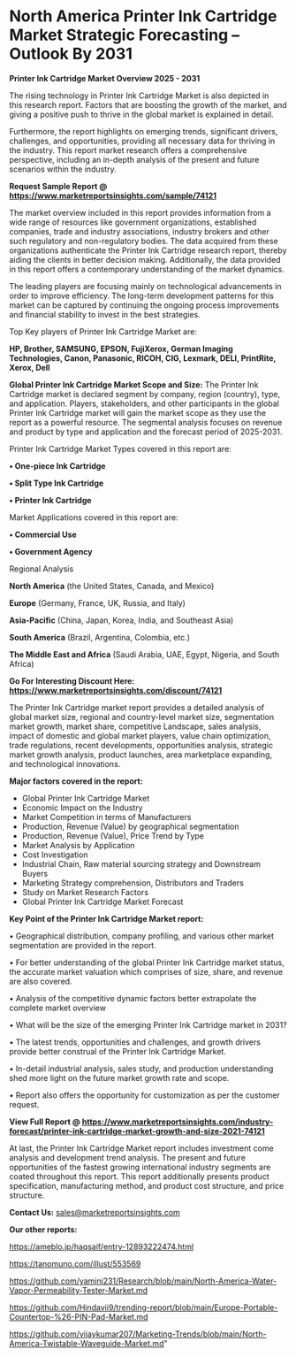 # North America Printer Ink Cartridge Market Strategic Forecasting – Outlook By 2031

<Strong> Printer Ink Cartridge Market Overview 2025 - 2031</strong>

The rising technology in Printer Ink Cartridge Market is also depicted in this research report. Factors that are boosting the growth of the market, and giving a positive push to thrive in the global market is explained in detail.

Furthermore, the report highlights on emerging trends, significant drivers, challenges, and opportunities, providing all necessary data for thriving in the industry. This report market research offers a comprehensive perspective, including an in-depth analysis of the present and future scenarios within the industry.

<strong>Request Sample Report @ <a href=https://www.marketreportsinsights.com/sample/74121>https://www.marketreportsinsights.com/sample/74121</a></strong>

The market overview included in this report provides information from a wide range of resources like government organizations, established companies, trade and industry associations, industry brokers and other such regulatory and non-regulatory bodies. The data acquired from these organizations authenticate the Printer Ink Cartridge research report, thereby aiding the clients in better decision making. Additionally, the data provided in this report offers a contemporary understanding of the market dynamics.

The leading players are focusing mainly on technological advancements in order to improve efficiency. The long-term development patterns for this market can be captured by continuing the ongoing process improvements and financial stability to invest in the best strategies.

Top Key players of Printer Ink Cartridge Market are:

<strong>HP, Brother, SAMSUNG, EPSON, FujiXerox, German Imaging Technologies, Canon, Panasonic, RICOH, CIG, Lexmark, DELI, PrintRite, Xerox, Dell</strong>

<strong><b>Global Printer Ink Cartridge Market Scope and Size:</b></strong>
The Printer Ink Cartridge market is declared segment by company, region (country), type, and application. Players, stakeholders, and other participants in the global Printer Ink Cartridge market will gain the market scope as they use the report as a powerful resource. The segmental analysis focuses on revenue and product by type and application and the forecast period of 2025-2031.

Printer Ink Cartridge Market Types covered in this report are:

<strong>• One-piece Ink Cartridge

• Split Type Ink Cartridge

• Printer Ink Cartridge</strong>

Market Applications covered in this report are:

<strong>• Commercial Use

• Government Agency</strong> 

Regional Analysis

<strong>North America</strong> (the United States, Canada, and Mexico)

<strong>Europe</strong> (Germany, France, UK, Russia, and Italy)

<strong>Asia-Pacific</strong> (China, Japan, Korea, India, and Southeast Asia)

<strong>South America</strong> (Brazil, Argentina, Colombia, etc.)

<strong>The Middle East and Africa</strong> (Saudi Arabia, UAE, Egypt, Nigeria, and South Africa)

<strong>Go For Interesting Discount Here: <a href=https://www.marketreportsinsights.com/discount/74121>https://www.marketreportsinsights.com/discount/74121</a></strong>

The Printer Ink Cartridge market report provides a detailed analysis of global market size, regional and country-level market size, segmentation market growth, market share, competitive Landscape, sales analysis, impact of domestic and global market players, value chain optimization, trade regulations, recent developments, opportunities analysis, strategic market growth analysis, product launches, area marketplace expanding, and technological innovations.

<strong><b>Major factors covered in the report:</b></strong>
<ul>
  <li>Global Printer Ink Cartridge Market </li>
  <li>Economic Impact on the Industry</li>
  <li>Market Competition in terms of Manufacturers</li>
  <li>Production, Revenue (Value) by geographical segmentation</li>
  <li>Production, Revenue (Value), Price Trend by Type</li>
  <li>Market Analysis by Application</li>
  <li>Cost Investigation</li>
  <li>Industrial Chain, Raw material sourcing strategy and Downstream Buyers</li>
  <li>Marketing Strategy comprehension, Distributors and Traders</li>
  <li>Study on Market Research Factors</li>
  <li>Global Printer Ink Cartridge Market Forecast</li>
</ul>

<strong><b>Key Point of the Printer Ink Cartridge Market report:</b></strong>

• Geographical distribution, company profiling, and various other market segmentation are provided in the report.

• For better understanding of the global Printer Ink Cartridge market status, the accurate market valuation which comprises of size, share, and revenue are also covered.

• Analysis of the competitive dynamic factors better extrapolate the complete market overview

• What will be the size of the emerging Printer Ink Cartridge market in 2031?

• The latest trends, opportunities and challenges, and growth drivers provide better construal of the Printer Ink Cartridge Market.

• In-detail industrial analysis, sales study, and production understanding shed more light on the future market growth rate and scope.

• Report also offers the opportunity for customization as per the customer request.

<strong><b>View Full Report @ <a href=https://www.marketreportsinsights.com/industry-forecast/printer-ink-cartridge-market-growth-and-size-2021-74121>https://www.marketreportsinsights.com/industry-forecast/printer-ink-cartridge-market-growth-and-size-2021-74121</a></b></strong>


At last, the Printer Ink Cartridge Market report includes investment come analysis and development trend analysis. The present and future opportunities of the fastest growing international industry segments are coated throughout this report. This report additionally presents product specification, manufacturing method, and product cost structure, and price structure.

<strong>Contact Us:</strong>
sales@marketreportsinsights.com

<strong>Our other reports:</strong>

<a href=https://ameblo.jp/haqsaif/entry-12893222474.html>https://ameblo.jp/haqsaif/entry-12893222474.html</a>

<a href=https://tanomuno.com/illust/553569>https://tanomuno.com/illust/553569</a>

<a href=https://github.com/yamini231/Research/blob/main/North-America-Water-Vapor-Permeability-Tester-Market.md>https://github.com/yamini231/Research/blob/main/North-America-Water-Vapor-Permeability-Tester-Market.md</a>

<a href=https://github.com/Hindavii9/trending-report/blob/main/Europe-Portable-Countertop-%26-PIN-Pad-Market.md>https://github.com/Hindavii9/trending-report/blob/main/Europe-Portable-Countertop-%26-PIN-Pad-Market.md</a>

<a href=https://github.com/vijaykumar207/Marketing-Trends/blob/main/North-America-Twistable-Waveguide-Market.md>https://github.com/vijaykumar207/Marketing-Trends/blob/main/North-America-Twistable-Waveguide-Market.md</a>"

